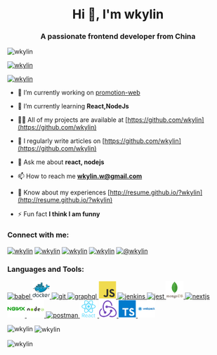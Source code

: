 <h1 align="center">Hi 👋, I'm wkylin</h1>
<h3 align="center">A passionate frontend developer from China</h3>

<p align="left"> <img src="https://komarev.com/ghpvc/?username=wkylin&label=Profile%20views&color=0e75b6&style=flat" alt="wkylin" /> </p>

<p align="left"> <a href="https://github.com/ryo-ma/github-profile-trophy"><img src="https://github-profile-trophy.vercel.app/?username=wkylin" alt="wkylin" /></a> </p>

<p align="left"> <a href="https://twitter.com/wkylin" target="blank"><img src="https://img.shields.io/twitter/follow/wkylin?logo=twitter&style=for-the-badge" alt="wkylin" /></a> </p>

- 🔭 I’m currently working on [promotion-web](https://wkylin.github.io/promotion-web/)

- 🌱 I’m currently learning **React,NodeJs**

- 👨‍💻 All of my projects are available at [https://github.com/wkylin](https://github.com/wkylin)

- 📝 I regularly write articles on [https://github.com/wkylin](https://github.com/wkylin)

- 💬 Ask me about **react, nodejs**

- 📫 How to reach me **wkylin.w@gmail.com**

- 📄 Know about my experiences [http://resume.github.io/?wkylin](http://resume.github.io/?wkylin)

- ⚡ Fun fact **I think I am funny**

<h3 align="left">Connect with me:</h3>
<p align="left">
<a href="https://codepen.io/wkylin" target="blank"><img align="center" src="https://raw.githubusercontent.com/rahuldkjain/github-profile-readme-generator/master/src/images/icons/Social/codepen.svg" alt="wkylin" height="30" width="40" /></a>
<a href="https://dev.to/wkylin" target="blank"><img align="center" src="https://cdn.jsdelivr.net/npm/simple-icons@3.0.1/icons/dev-dot-to.svg" alt="wkylin" height="30" width="40" /></a>
<a href="https://twitter.com/wkylin" target="blank"><img align="center" src="https://raw.githubusercontent.com/rahuldkjain/github-profile-readme-generator/master/src/images/icons/Social/twitter.svg" alt="wkylin" height="30" width="40" /></a>
<a href="https://fb.com/wkylin" target="blank"><img align="center" src="https://raw.githubusercontent.com/rahuldkjain/github-profile-readme-generator/master/src/images/icons/Social/facebook.svg" alt="wkylin" height="30" width="40" /></a>
<a href="https://medium.com/@wkylin" target="blank"><img align="center" src="https://raw.githubusercontent.com/rahuldkjain/github-profile-readme-generator/master/src/images/icons/Social/medium.svg" alt="@wkylin" height="30" width="40" /></a>
</p>

<h3 align="left">Languages and Tools:</h3>
<p align="left"> <a href="https://babeljs.io/" target="_blank"> <img src="https://www.vectorlogo.zone/logos/babeljs/babeljs-icon.svg" alt="babel" width="40" height="40"/> </a> <a href="https://www.docker.com/" target="_blank"> <img src="https://raw.githubusercontent.com/devicons/devicon/master/icons/docker/docker-original-wordmark.svg" alt="docker" width="40" height="40"/> </a> <a href="https://git-scm.com/" target="_blank"> <img src="https://www.vectorlogo.zone/logos/git-scm/git-scm-icon.svg" alt="git" width="40" height="40"/> </a> <a href="https://graphql.org" target="_blank"> <img src="https://www.vectorlogo.zone/logos/graphql/graphql-icon.svg" alt="graphql" width="40" height="40"/> </a> <a href="https://developer.mozilla.org/en-US/docs/Web/JavaScript" target="_blank"> <img src="https://raw.githubusercontent.com/devicons/devicon/master/icons/javascript/javascript-original.svg" alt="javascript" width="40" height="40"/> </a> <a href="https://www.jenkins.io" target="_blank"> <img src="https://www.vectorlogo.zone/logos/jenkins/jenkins-icon.svg" alt="jenkins" width="40" height="40"/> </a> <a href="https://jestjs.io" target="_blank"> <img src="https://www.vectorlogo.zone/logos/jestjsio/jestjsio-icon.svg" alt="jest" width="40" height="40"/> </a> <a href="https://www.mongodb.com/" target="_blank"> <img src="https://raw.githubusercontent.com/devicons/devicon/master/icons/mongodb/mongodb-original-wordmark.svg" alt="mongodb" width="40" height="40"/> </a> <a href="https://nextjs.org/" target="_blank"> <img src="https://cdn.worldvectorlogo.com/logos/nextjs-3.svg" alt="nextjs" width="40" height="40"/> </a> <a href="https://www.nginx.com" target="_blank"> <img src="https://raw.githubusercontent.com/devicons/devicon/master/icons/nginx/nginx-original.svg" alt="nginx" width="40" height="40"/> </a> <a href="https://nodejs.org" target="_blank"> <img src="https://raw.githubusercontent.com/devicons/devicon/master/icons/nodejs/nodejs-original-wordmark.svg" alt="nodejs" width="40" height="40"/> </a> <a href="https://postman.com" target="_blank"> <img src="https://www.vectorlogo.zone/logos/getpostman/getpostman-icon.svg" alt="postman" width="40" height="40"/> </a> <a href="https://reactjs.org/" target="_blank"> <img src="https://raw.githubusercontent.com/devicons/devicon/master/icons/react/react-original-wordmark.svg" alt="react" width="40" height="40"/> </a> <a href="https://redux.js.org" target="_blank"> <img src="https://raw.githubusercontent.com/devicons/devicon/master/icons/redux/redux-original.svg" alt="redux" width="40" height="40"/> </a> <a href="https://www.typescriptlang.org/" target="_blank"> <img src="https://raw.githubusercontent.com/devicons/devicon/master/icons/typescript/typescript-original.svg" alt="typescript" width="40" height="40"/> </a> <a href="https://webpack.js.org" target="_blank"> <img src="https://raw.githubusercontent.com/devicons/devicon/d00d0969292a6569d45b06d3f350f463a0107b0d/icons/webpack/webpack-original-wordmark.svg" alt="webpack" width="40" height="40"/> </a> </p>

<p><img align="left" src="https://github-readme-stats.vercel.app/api/top-langs?username=wkylin&show_icons=true&locale=en&layout=compact" alt="wkylin" /></p>

<p>&nbsp;<img align="center" src="https://github-readme-stats.vercel.app/api?username=wkylin&show_icons=true&locale=en" alt="wkylin" /></p>

<p><img align="center" src="https://github-readme-streak-stats.herokuapp.com/?user=wkylin&" alt="wkylin" /></p>
